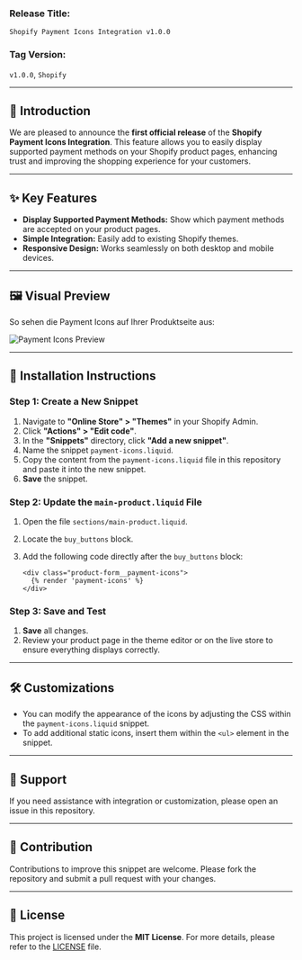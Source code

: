 ### **Release Title:**
`Shopify Payment Icons Integration v1.0.0`

### **Tag Version:**
`v1.0.0`, `Shopify`

---

## **📢 Introduction**

We are pleased to announce the **first official release** of the **Shopify Payment Icons Integration**. This feature allows you to easily display supported payment methods on your Shopify product pages, enhancing trust and improving the shopping experience for your customers.

---

## **✨ Key Features**

- **Display Supported Payment Methods:** Show which payment methods are accepted on your product pages.
- **Simple Integration:** Easily add to existing Shopify themes.
- **Responsive Design:** Works seamlessly on both desktop and mobile devices.

---

## **🖼️ Visual Preview**

So sehen die Payment Icons auf Ihrer Produktseite aus:

![Payment Icons Preview](https://i.ibb.co/rsRkTFT/payment-icons-preview.png)

---

## **🔧 Installation Instructions**

### **Step 1: Create a New Snippet**
1. Navigate to **"Online Store" > "Themes"** in your Shopify Admin.
2. Click **"Actions" > "Edit code"**.
3. In the **"Snippets"** directory, click **"Add a new snippet"**.
4. Name the snippet `payment-icons.liquid`.
5. Copy the content from the `payment-icons.liquid` file in this repository and paste it into the new snippet.
6. **Save** the snippet.

### **Step 2: Update the `main-product.liquid` File**
1. Open the file `sections/main-product.liquid`.
2. Locate the `buy_buttons` block.
3. Add the following code directly after the `buy_buttons` block:

   ```liquid
   <div class="product-form__payment-icons">
     {% render 'payment-icons' %}
   </div>
### **Step 3: Save and Test**
1. **Save** all changes.
2. Review your product page in the theme editor or on the live store to ensure everything displays correctly.

---

## **🛠️ Customizations**

- You can modify the appearance of the icons by adjusting the CSS within the `payment-icons.liquid` snippet.
- To add additional static icons, insert them within the `<ul>` element in the snippet.

---

## **💬 Support**

If you need assistance with integration or customization, please open an issue in this repository.

---

## **🤝 Contribution**

Contributions to improve this snippet are welcome. Please fork the repository and submit a pull request with your changes.

---

## **📄 License**

This project is licensed under the **MIT License**. For more details, please refer to the [LICENSE](https://github.com/Onur-Cloud/LICENSE/blob/main/LICENSE) file.
